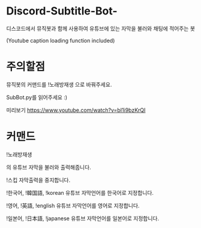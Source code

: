 # Discord-Subtitle-Bot-
디스코드에서 뮤직봇과 함께 사용하여 유튜브에 있는 자막을 불러와 채팅에 적어주는 봇

(Youtube caption loading function included)

# 주의할점
뮤직봇의 커맨드를 !노래방재생 으로 바꿔주세요.

SubBot.py를 읽어주세요 :)

미리보기
https://www.youtube.com/watch?v=bI1i9bzKrQI

# 커맨드

!노래방재생 <LINK>
  <LINK>의 유튜브 자막을 불러와 출력해줍니다.
    
    
!스킵
  자막출력을 중지합니다.
  
    
!한국어, !韓国語, !korean
  유튜브 자막언어를 한국어로 지정합니다.
  
!영어, !英語, !english
  유튜브 자막언어를 영어로 지정합니다.

!일본어, !日本語, !japanese
  유튜브 자막언어를 일본어로 지정합니다.
